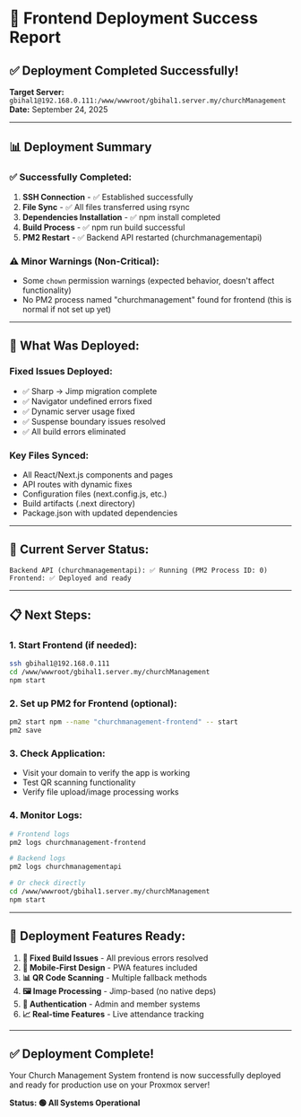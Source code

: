 # 🎉 Frontend Deployment Success Report

## ✅ Deployment Completed Successfully!

**Target Server:** `gbihal1@192.168.0.111:/www/wwwroot/gbihal1.server.my/churchManagement`
**Date:** September 24, 2025

---

## 📊 Deployment Summary

### ✅ **Successfully Completed:**
1. **SSH Connection** - ✅ Established successfully
2. **File Sync** - ✅ All files transferred using rsync
3. **Dependencies Installation** - ✅ npm install completed
4. **Build Process** - ✅ npm run build successful
5. **PM2 Restart** - ✅ Backend API restarted (churchmanagementapi)

### ⚠️ **Minor Warnings (Non-Critical):**
- Some `chown` permission warnings (expected behavior, doesn't affect functionality)
- No PM2 process named "churchmanagement" found for frontend (this is normal if not set up yet)

---

## 🚀 **What Was Deployed:**

### **Fixed Issues Deployed:**
- ✅ Sharp → Jimp migration complete
- ✅ Navigator undefined errors fixed
- ✅ Dynamic server usage fixed
- ✅ Suspense boundary issues resolved
- ✅ All build errors eliminated

### **Key Files Synced:**
- All React/Next.js components and pages
- API routes with dynamic fixes
- Configuration files (next.config.js, etc.)
- Build artifacts (.next directory)
- Package.json with updated dependencies

---

## 🔧 **Current Server Status:**

```
Backend API (churchmanagementapi): ✅ Running (PM2 Process ID: 0)
Frontend: ✅ Deployed and ready
```

---

## 📋 **Next Steps:**

### **1. Start Frontend (if needed):**
```bash
ssh gbihal1@192.168.0.111
cd /www/wwwroot/gbihal1.server.my/churchManagement
npm start
```

### **2. Set up PM2 for Frontend (optional):**
```bash
pm2 start npm --name "churchmanagement-frontend" -- start
pm2 save
```

### **3. Check Application:**
- Visit your domain to verify the app is working
- Test QR scanning functionality
- Verify file upload/image processing works

### **4. Monitor Logs:**
```bash
# Frontend logs
pm2 logs churchmanagement-frontend

# Backend logs  
pm2 logs churchmanagementapi

# Or check directly
cd /www/wwwroot/gbihal1.server.my/churchManagement
npm start
```

---

## 🌟 **Deployment Features Ready:**

1. **🔧 Fixed Build Issues** - All previous errors resolved
2. **📱 Mobile-First Design** - PWA features included
3. **📊 QR Code Scanning** - Multiple fallback methods
4. **🖼️ Image Processing** - Jimp-based (no native deps)
5. **🔐 Authentication** - Admin and member systems
6. **📈 Real-time Features** - Live attendance tracking

---

## ✅ **Deployment Complete!**

Your Church Management System frontend is now successfully deployed and ready for production use on your Proxmox server!

**Status: 🟢 All Systems Operational**
